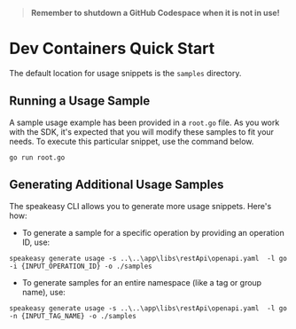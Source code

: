 
> **Remember to shutdown a GitHub Codespace when it is not in use!**

# Dev Containers Quick Start

The default location for usage snippets is the `samples` directory.

## Running a Usage Sample

A sample usage example has been provided in a `root.go` file. As you work with the SDK, it's expected that you will modify these samples to fit your needs. To execute this particular snippet, use the command below.

```
go run root.go
```

## Generating Additional Usage Samples

The speakeasy CLI allows you to generate more usage snippets. Here's how:

- To generate a sample for a specific operation by providing an operation ID, use:

```
speakeasy generate usage -s ..\..\app\libs\restApi\openapi.yaml  -l go -i {INPUT_OPERATION_ID} -o ./samples
```

- To generate samples for an entire namespace (like a tag or group name), use:

```
speakeasy generate usage -s ..\..\app\libs\restApi\openapi.yaml  -l go -n {INPUT_TAG_NAME} -o ./samples
```
